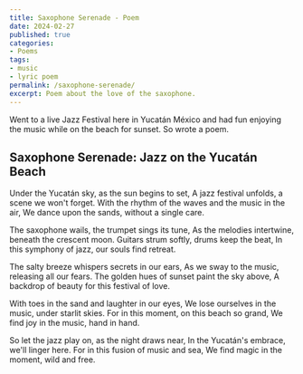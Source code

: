 ```yaml
---
title: Saxophone Serenade - Poem
date: 2024-02-27
published: true
categories:
- Poems
tags:
- music
- lyric poem
permalink: /saxophone-serenade/
excerpt: Poem about the love of the saxophone.
---
```

Went to a live Jazz Festival here in Yucatán México and had fun enjoying the music while on the beach for sunset. So wrote a poem.

## Saxophone Serenade: Jazz on the Yucatán Beach

Under the Yucatán sky, as the sun begins to set,
A jazz festival unfolds, a scene we won't forget.
With the rhythm of the waves and the music in the air,
We dance upon the sands, without a single care.

The saxophone wails, the trumpet sings its tune,
As the melodies intertwine, beneath the crescent moon.
Guitars strum softly, drums keep the beat,
In this symphony of jazz, our souls find retreat.

The salty breeze whispers secrets in our ears,
As we sway to the music, releasing all our fears.
The golden hues of sunset paint the sky above,
A backdrop of beauty for this festival of love.

With toes in the sand and laughter in our eyes,
We lose ourselves in the music, under starlit skies.
For in this moment, on this beach so grand,
We find joy in the music, hand in hand.

So let the jazz play on, as the night draws near,
In the Yucatán's embrace, we'll linger here.
For in this fusion of music and sea,
We find magic in the moment, wild and free.